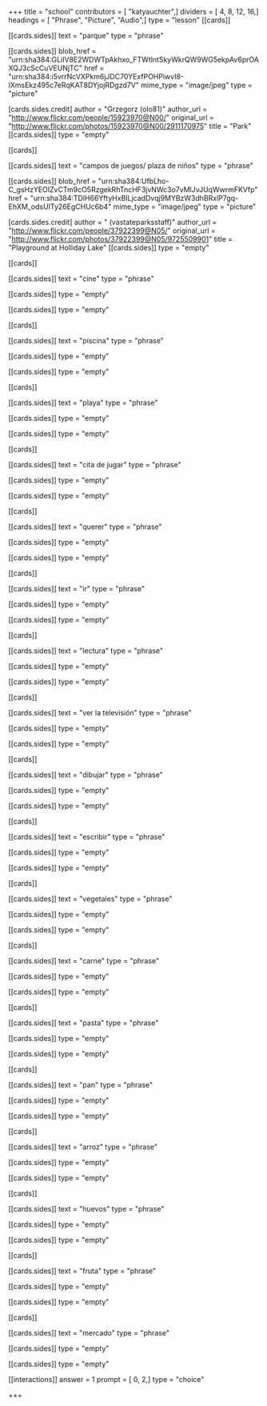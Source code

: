+++
title = "school"
contributors = [ "katyauchter",]
dividers = [ 4, 8, 12, 16,]
headings = [ "Phrase", "Picture", "Audio",]
type = "lesson"
[[cards]]

[[cards.sides]]
text = "parque"
type = "phrase"

[[cards.sides]]
blob_href = "urn:sha384:GLiIV8E2WDWTpAkhxo_FTWtlntSkyWkrQW9WG5ekpAv6prOAXQJ3cScCuVEUNjTC"
href = "urn:sha384:i5vrrNcVXPkm6jJDC70YExfPOHPiwvI8-IXmsEkz495c7eRqKAT8DYjojRDgzd7V"
mime_type = "image/jpeg"
type = "picture"

[cards.sides.credit]
author = "Grzegorz (olo81)"
author_url = "http://www.flickr.com/people/15923970@N00/"
original_url = "http://www.flickr.com/photos/15923970@N00/2911170975"
title = "Park"
[[cards.sides]]
type = "empty"

[[cards]]

[[cards.sides]]
text = "campos de juegos/ plaza de niños"
type = "phrase"

[[cards.sides]]
blob_href = "urn:sha384:UfbLho-C_gsHzYEOIZvCTm9cO5RzgekRhTncHF3jvNWc3o7vMlJvJUqWwrmFKVfp"
href = "urn:sha384:TDlH66YftyHxBILjcadDvqj9MYBzW3dhBRxlP7gq-EhXM_odsUITy26EgCHUc6b4"
mime_type = "image/jpeg"
type = "picture"

[cards.sides.credit]
author = " (vastateparksstaff)"
author_url = "http://www.flickr.com/people/37922399@N05/"
original_url = "http://www.flickr.com/photos/37922399@N05/9725509901"
title = "Playground at Holliday Lake"
[[cards.sides]]
type = "empty"

[[cards]]

[[cards.sides]]
text = "cine"
type = "phrase"

[[cards.sides]]
type = "empty"

[[cards.sides]]
type = "empty"

[[cards]]

[[cards.sides]]
text = "piscina"
type = "phrase"

[[cards.sides]]
type = "empty"

[[cards.sides]]
type = "empty"

[[cards]]

[[cards.sides]]
text = "playa"
type = "phrase"

[[cards.sides]]
type = "empty"

[[cards.sides]]
type = "empty"

[[cards]]

[[cards.sides]]
text = "cita de jugar"
type = "phrase"

[[cards.sides]]
type = "empty"

[[cards.sides]]
type = "empty"

[[cards]]

[[cards.sides]]
text = "querer"
type = "phrase"

[[cards.sides]]
type = "empty"

[[cards.sides]]
type = "empty"

[[cards]]

[[cards.sides]]
text = "ir"
type = "phrase"

[[cards.sides]]
type = "empty"

[[cards.sides]]
type = "empty"

[[cards]]

[[cards.sides]]
text = "lectura"
type = "phrase"

[[cards.sides]]
type = "empty"

[[cards.sides]]
type = "empty"

[[cards]]

[[cards.sides]]
text = "ver la televisión"
type = "phrase"

[[cards.sides]]
type = "empty"

[[cards.sides]]
type = "empty"

[[cards]]

[[cards.sides]]
text = "dibujar"
type = "phrase"

[[cards.sides]]
type = "empty"

[[cards.sides]]
type = "empty"

[[cards]]

[[cards.sides]]
text = "escribir"
type = "phrase"

[[cards.sides]]
type = "empty"

[[cards.sides]]
type = "empty"

[[cards]]

[[cards.sides]]
text = "vegetales"
type = "phrase"

[[cards.sides]]
type = "empty"

[[cards.sides]]
type = "empty"

[[cards]]

[[cards.sides]]
text = "carne"
type = "phrase"

[[cards.sides]]
type = "empty"

[[cards.sides]]
type = "empty"

[[cards]]

[[cards.sides]]
text = "pasta"
type = "phrase"

[[cards.sides]]
type = "empty"

[[cards.sides]]
type = "empty"

[[cards]]

[[cards.sides]]
text = "pan"
type = "phrase"

[[cards.sides]]
type = "empty"

[[cards.sides]]
type = "empty"

[[cards]]

[[cards.sides]]
text = "arroz"
type = "phrase"

[[cards.sides]]
type = "empty"

[[cards.sides]]
type = "empty"

[[cards]]

[[cards.sides]]
text = "huevos"
type = "phrase"

[[cards.sides]]
type = "empty"

[[cards.sides]]
type = "empty"

[[cards]]

[[cards.sides]]
text = "fruta"
type = "phrase"

[[cards.sides]]
type = "empty"

[[cards.sides]]
type = "empty"

[[cards]]

[[cards.sides]]
text = "mercado"
type = "phrase"

[[cards.sides]]
type = "empty"

[[cards.sides]]
type = "empty"

[[interactions]]
answer = 1
prompt = [ 0, 2,]
type = "choice"

+++
